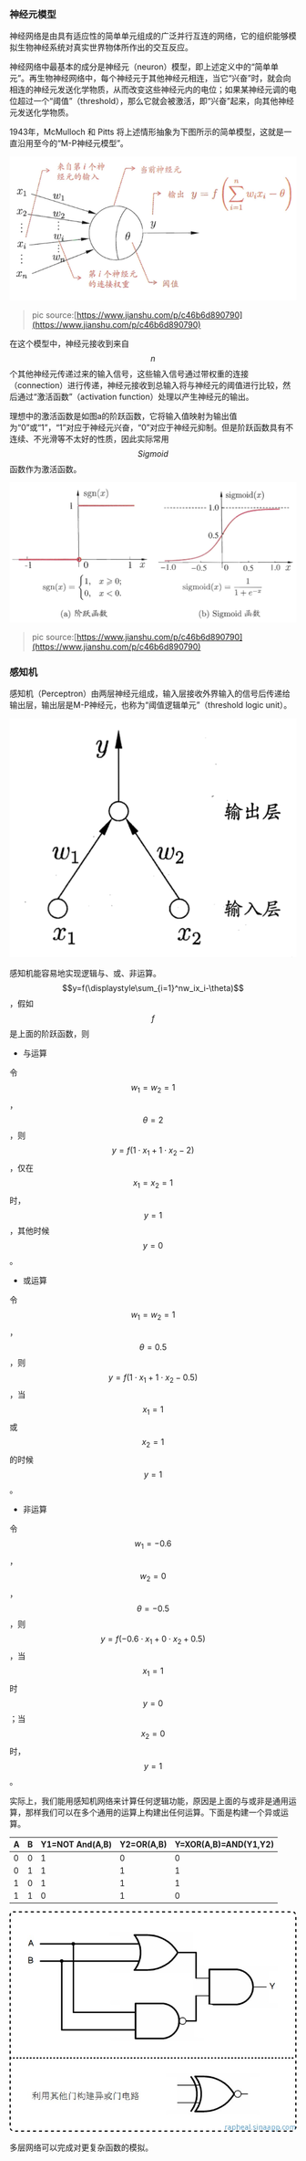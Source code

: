 ### 神经元模型

神经网络是由具有适应性的简单单元组成的广泛并行互连的网络，它的组织能够模拟生物神经系统对真实世界物体所作出的交互反应。

神经网络中最基本的成分是神经元（neuron）模型，即上述定义中的“简单单元”。再生物神经网络中，每个神经元于其他神经元相连，当它“兴奋”时，就会向相连的神经元发送化学物质，从而改变这些神经元内的电位；如果某神经元调的电位超过一个“阈值”（threshold），那么它就会被激活，即“兴奋”起来，向其他神经元发送化学物质。

1943年，McMulloch 和 Pitts 将上述情形抽象为下图所示的简单模型，这就是一直沿用至今的“M-P神经元模型”。

![](/assets/mp-neuron.png)

> pic source:[https://www.jianshu.com/p/c46b6d890790](https://www.jianshu.com/p/c46b6d890790)

在这个模型中，神经元接收到来自$$n$$个其他神经元传递过来的输入信号，这些输入信号通过带权重的连接（connection）进行传递，神经元接收到总输入将与神经元的阈值进行比较，然后通过“激活函数”（activation function）处理以产生神经元的输出。

理想中的激活函数是如图a的阶跃函数，它将输入值映射为输出值为“0”或“1”，“1”对应于神经元兴奋，“0”对应于神经元抑制。但是阶跃函数具有不连续、不光滑等不太好的性质，因此实际常用$$Sigmoid$$函数作为激活函数。

![](/assets/activation-function.png)

> pic source:[https://www.jianshu.com/p/c46b6d890790](https://www.jianshu.com/p/c46b6d890790)

### 感知机

感知机（Perceptron）由两层神经元组成，输入层接收外界输入的信号后传递给输出层，输出层是M-P神经元，也称为“阈值逻辑单元”（threshold logic unit）。

![](/assets/perceptron.png)

感知机能容易地实现逻辑与、或、非运算。$$y=f(\displaystyle\sum_{i=1}^nw_ix_i-\theta)$$，假如$$f$$是上面的阶跃函数，则

* 与运算

令$$w_1=w_2=1$$，$$\theta = 2$$，则$$y=f(1 \cdot  x_1 + 1\cdot x_2 -2)$$，仅在$$x_1=x_2=1$$时，$$y=1$$，其他时候$$y=0$$。

* 或运算

令$$w_1=w_2=1$$，$$\theta = 0.5$$，则 $$y=f(1 \cdot x_1 + 1 \cdot x_2 -0.5)$$，当$$x_1 =1 $$或$$x_2=1$$的时候$$y=1$$。

* 非运算

令$$w_1 = -0.6$$，$$w_2 = 0$$，$$\theta = -0.5$$，则$$y=f(-0.6 \cdot x_1 + 0 \cdot x_2 +0.5)$$，当$$x_1=1$$时$$y=0$$；当$$x_2=0$$时，$$y=1$$。

实际上，我们能用感知机网络来计算任何逻辑功能，原因是上面的与或非是通用运算，那样我们可以在多个通用的运算上构建出任何运算。下面是构建一个异或运算。

| A | B | Y1=NOT And\(A,B\) | Y2=OR\(A,B\) | Y=XOR\(A,B\)=AND\(Y1,Y2\) |
| :--- | :--- | :--- | :--- | :--- |
| 0 | 0 | 1 | 0 | 0 |
| 0 | 1 | 1 | 1 | 1 |
| 1 | 0 | 1 | 1 | 1 |
| 1 | 1 | 0 | 1 | 0 |

![](/assets/peception-xor.PNG)

多层网络可以完成对更复杂函数的模拟。

